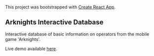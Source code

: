 This project was bootstrapped with [Create React App](https://github.com/facebook/create-react-app).

## Arknights Interactive Database

Interactive database of basic information on operators from the mobile game 'Arknights'.

Live demo available [here](https://s01rice.github.io/arknights-db).
